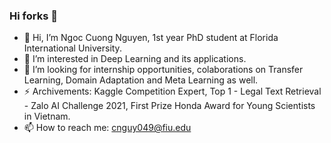 ### Hi forks 👋
- 👋 Hi, I’m Ngoc Cuong Nguyen, 1st year PhD student at Florida International University.
- 👀 I’m interested in Deep Learning and its applications.
- 💞️ I’m looking for internship opportunities, colaborations on Transfer Learning, Domain Adaptation and Meta Learning as well.
- ⚡ Archivements: Kaggle Competition Expert, Top 1 - Legal Text Retrieval - Zalo AI Challenge 2021, First Prize Honda Award for Young Scientists in Vietnam.
- 📫 How to reach me: cnguy049@fiu.edu
<!--
**CuongNN218/CuongNN218** is a ✨ _special_ ✨ repository because its `README.md` (this file) appears on your GitHub profile.


